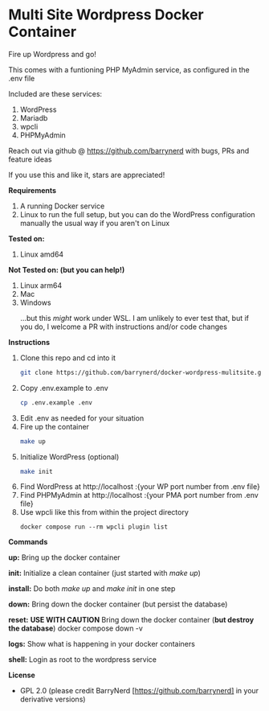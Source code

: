 # Multi Site Wordpress Docker Container

Fire up Wordpress and go!

This comes with a funtioning PHP MyAdmin service, as configured in the .env file

Included are these services:
1. WordPress
2. Mariadb
3. wpcli
4. PHPMyAdmin

Reach out via github @ https://github.com/barrynerd with bugs, PRs and feature ideas

If you use this and like it, stars are appreciated!

**Requirements**
    <ol>
        <li>A running Docker service</li>
        <li>Linux to run the full setup, but you can do the WordPress configuration manually the usual way if you aren't on Linux</li>
    </ol>

**Tested on:**
    <ol>
        <li>Linux amd64</li>
    </ol>

**Not Tested on: (but you can help!)**
    <ol>
        <li>Linux arm64</li>
        <li>Mac</li>
        <li>Windows<p>...but this *might* work under WSL. I am unlikely to ever test that, but if you do, I welcome a PR with instructions and/or code changes</li>
    </ol>

**Instructions**
1. Clone this repo and cd into it
    ```sh
    git clone https://github.com/barrynerd/docker-wordpress-mulitsite.git
    ```
2. Copy .env.example to .env
    ```sh
    cp .env.example .env
    ```
3. Edit .env as needed for your situation
4. Fire up the container
    ```sh
    make up
    ```
5. Initialize WordPress (optional)
    ```sh
    make init
    ```
6. Find WordPress at http://localhost :{your WP port number from .env file}
7. Find PHPMyAdmin at http://localhost :{your PMA port number from .env file}
8. Use wpcli like this from within the project directory
    ```sh:
    docker compose run --rm wpcli plugin list
    ```

**Commands**

**up:**
    Bring up the docker container

**init:**
    Initialize a clean container (just started with *make up*)

**install:**
    Do both *make up* and *make init* in one step

**down:**
    Bring down the docker container (but persist the database)

**reset:**
    **USE WITH CAUTION**
    Bring down the docker container (**but destroy the database**)
	docker compose down -v

**logs:**
    Show what is happening in your docker containers

**shell:**
    Login as root to the wordpress service

**License**
- GPL 2.0 (please credit BarryNerd [https://github.com/barrynerd] in your derivative versions)

